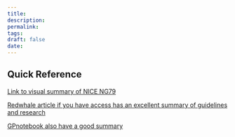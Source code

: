 ```yaml
---
title:
description: 
permalink: 
tags: 
draft: false
date:
---
```

## Quick Reference 
[Link to visual summary of NICE NG79](https://www.nice.org.uk/guidance/ng79/resources/visual-summary-pdf-4656316717)

[Redwhale article if you have access has an excellent summary of guidelines and research](https://www.redwhale.co.uk/content/sinusitis-acute-nice-guidance)

[GPnotebook also have a good summary](https://gpnotebook.com/en-GB/pages/ear-nose-and-throat/acute-frontal-sinusitis/management-of-acute-sinusitis-in-primary-care)
